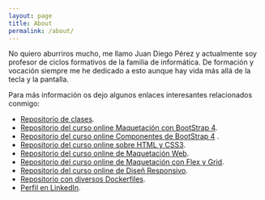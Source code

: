 ```yaml
---
layout: page
title: About
permalink: /about/
---
```


No quiero aburriros mucho, me llamo Juan Diego Pérez y actualmente soy profesor de ciclos formativos de la familia de informática. De formación y vocación siempre me he dedicado a esto aunque  hay vida más allá de la tecla y la pantalla. 

Para más información os dejo algunos enlaces interesantes relacionados conmigo:

- [Repositorio de clases](https://github.com/pekechis/teaching_examples).
- [Repositorio del curso online Maquetación con BootStrap 4](https://github.com/pekechis/openWebinars_Maquetaci-n_con_BootStrap_4).
- [Repositorio del curso online Componentes de BootStrap 4](https://github.com/pekechis/openWebinars_Componentes_BootStrap_4) .
- [Repositorio del curso online sobre HTML y CSS3](https://openwebinars.net/cursos/html5-css3/).
- [Repositorio del curso online de Maquetación Web](https://openwebinars.net/cursos/maquetacion-web-css/).
- [Repositorio del curso online de Maquetación con Flex y Grid](https://openwebinars.net/cursos/flexbox-css-grid/).
- [Repositorio del curso online de Diseñ Responsivo](https://openwebinars.net/cursos/responsive-web-design/).
- [Repositorio con diversos Dockerfiles](https://github.com/pekechis/Dockefiles).
- [Perfil en LinkedIn](https://www.linkedin.com/in/juandiegoperez/).


